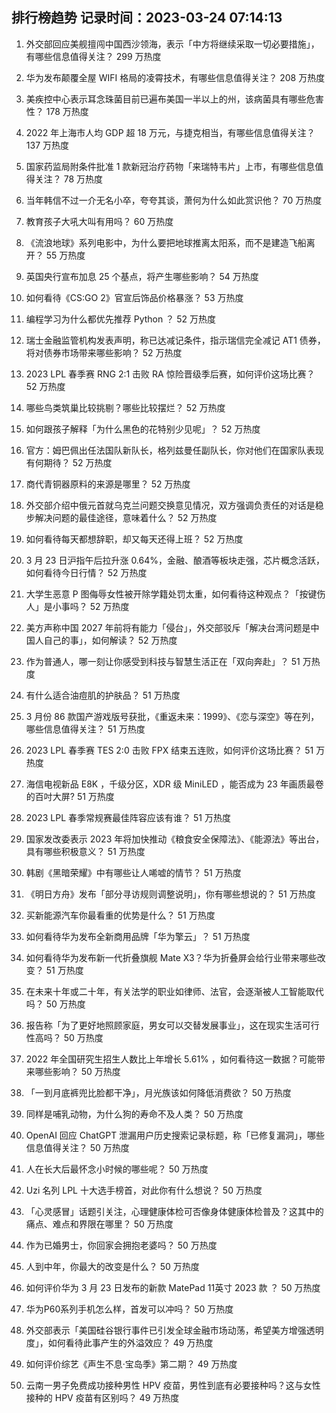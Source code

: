 
## 排行榜趋势 记录时间：2023-03-24 07:14:13
  
  1. 外交部回应美舰擅闯中国西沙领海，表示「中方将继续采取一切必要措施」，有哪些信息值得关注？ 299 万热度
    
  2. 华为发布颠覆全屋 WIFI 格局的凌霄技术，有哪些信息值得关注？ 208 万热度
    
  3. 美疾控中心表示耳念珠菌目前已遍布美国一半以上的州，该病菌具有哪些危害性？ 178 万热度
    
  4. 2022 年上海市人均 GDP 超 18 万元，与捷克相当，有哪些信息值得关注？ 137 万热度
    
  5. 国家药监局附条件批准 1 款新冠治疗药物「来瑞特韦片」上市，有哪些信息值得关注？ 78 万热度
    
  6. 当年韩信不过一介无名小卒，夸夸其谈，萧何为什么如此赏识他？ 70 万热度
    
  7. 教育孩子大吼大叫有用吗？ 60 万热度
    
  8. 《流浪地球》系列电影中，为什么要把地球推离太阳系，而不是建造飞船离开？ 55 万热度
    
  9. 英国央行宣布加息 25 个基点，将产生哪些影响？ 54 万热度
    
  10. 如何看待《CS:GO 2》官宣后饰品价格暴涨？ 53 万热度
    
  11. 编程学习为什么都优先推荐 Python ？ 52 万热度
    
  12. 瑞士金融监管机构发表声明，称已达减记条件，指示瑞信完全减记 AT1 债券，将对债券市场带来哪些影响？ 52 万热度
    
  13. 2023 LPL 春季赛 RNG 2:1 击败 RA 惊险晋级季后赛，如何评价这场比赛？ 52 万热度
    
  14. 哪些鸟类筑巢比较挑剔？哪些比较摆烂？ 52 万热度
    
  15. 如何跟孩子解释「为什么黑色的花特别少见呢」？ 52 万热度
    
  16. 官方：姆巴佩出任法国队新队长，格列兹曼任副队长，你对他们在国家队表现有何期待？ 52 万热度
    
  17. 商代青铜器原料的来源是哪里？ 52 万热度
    
  18. 外交部介绍中俄元首就乌克兰问题交换意见情况，双方强调负责任的对话是稳步解决问题的最佳途径，意味着什么？ 52 万热度
    
  19. 如何看待每天都想辞职，却又每天还得上班？ 52 万热度
    
  20. 3 月 23 日沪指午后拉升涨 0.64%，金融、酿酒等板块走强，芯片概念活跃，如何看待今日行情？ 52 万热度
    
  21. 大学生恶意 P 图侮辱女性被开除学籍处罚太重，如何看待这种观点？「按键伤人」是小事吗？ 52 万热度
    
  22. 美方声称中国 2027 年前将有能力「侵台」，外交部驳斥「解决台湾问题是中国人自己的事」，如何解读？ 52 万热度
    
  23. 作为普通人，哪一刻让你感受到科技与智慧生活正在「双向奔赴」？ 51 万热度
    
  24. 有什么适合油痘肌的护肤品？ 51 万热度
    
  25. 3 月份 86 款国产游戏版号获批，《重返未来：1999》、《恋与深空》等在列，哪些信息值得关注？ 51 万热度
    
  26. 2023 LPL 春季赛 TES 2:0 击败 FPX 结束五连败，如何评价这场比赛？ 51 万热度
    
  27. 海信电视新品 E8K ，千级分区，XDR 级 MiniLED ，能否成为 23 年画质最卷的百吋大屏? 51 万热度
    
  28. 2023 LPL 春季常规赛最佳阵容应该有谁？ 51 万热度
    
  29. 国家发改委表示 2023 年将加快推动《粮食安全保障法》、《能源法》等出台，具有哪些积极意义？ 51 万热度
    
  30. 韩剧《黑暗荣耀》中有哪些让人唏嘘的情节？ 51 万热度
    
  31. 《明日方舟》发布「部分寻访规则调整说明」，你有哪些想说的？ 51 万热度
    
  32. 买新能源汽车你最看重的优势是什么？ 51 万热度
    
  33. 如何看待华为发布全新商用品牌「华为擎云」？ 51 万热度
    
  34. 如何看待华为发布新一代折叠旗舰 Mate X3？华为折叠屏会给行业带来哪些改变？ 51 万热度
    
  35. 在未来十年或二十年，有关法学的职业如律师、法官，会逐渐被人工智能取代吗？ 50 万热度
    
  36. 报告称「为了更好地照顾家庭，男女可以交替发展事业」，这在现实生活可行性高吗？ 50 万热度
    
  37. 2022 年全国研究生招生人数比上年增长 5.61% ，如何看待这一数据？可能带来哪些影响？ 50 万热度
    
  38. 「一到月底裤兜比脸都干净」，月光族该如何降低消费欲？ 50 万热度
    
  39. 同样是哺乳动物，为什么狗的寿命不及人类？ 50 万热度
    
  40. OpenAI 回应 ChatGPT 泄漏用户历史搜索记录标题，称「已修复漏洞」，哪些信息值得关注？ 50 万热度
    
  41. 人在长大后最怀念小时候的哪些呢？ 50 万热度
    
  42. Uzi 名列 LPL 十大选手榜首，对此你有什么想说？ 50 万热度
    
  43. 「心灵感冒」话题引关注，心理健康体检可否像身体健康体检普及？这其中的痛点、难点和界限在哪里？ 50 万热度
    
  44. 作为已婚男士，你回家会拥抱老婆吗？ 50 万热度
    
  45. 人到中年，你最大的改变是什么？ 50 万热度
    
  46. 如何评价华为 3 月 23 日发布的新款 MatePad 11英寸 2023 款 ？ 50 万热度
    
  47. 华为P60系列手机怎么样，首发可以冲吗？ 50 万热度
    
  48. 外交部表示「美国硅谷银行事件已引发全球金融市场动荡，希望美方增强透明度」，如何看待此事产生的外溢效应？ 49 万热度
    
  49. 如何评价综艺《声生不息·宝岛季》第二期？ 49 万热度
    
  50. 云南一男子免费成功接种男性 HPV 疫苗，男性到底有必要接种吗？这与女性接种的 HPV 疫苗有区别吗？ 49 万热度
    